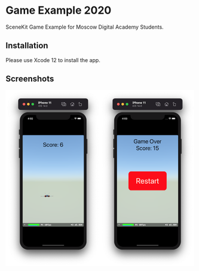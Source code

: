 # Game Example 2020

SceneKit Game Example for Moscow Digital Academy Students.

## Installation

Please use Xcode 12 to install the app.

## Screenshots

![Screenshot](https://github.com/dbystruev/Game-Example-2020/blob/main/Game%20Example/Screenshots/Screenshots.png?raw=true)
